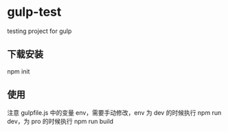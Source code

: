 # gulp-test
testing project for gulp

## 下载安装
npm init

## 使用
注意 gulpfile.js 中的变量 env，需要手动修改，env 为 dev 的时候执行 npm run dev，为 pro 的时候执行 npm run build
